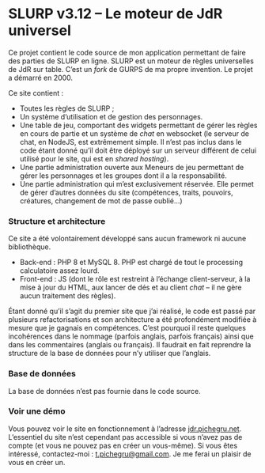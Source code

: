 # SLURP v3.12 – Le moteur de JdR universel

Ce projet contient le code source de mon application permettant de faire des parties de SLURP en ligne. SLURP est un moteur de règles universelles de JdR sur table. C’est un _fork_ de GURPS de ma propre invention. Le projet a démarré en 2000. 

Ce site contient :
- Toutes les règles de SLURP ;
- Un système d’utilisation et de gestion des personnages.
- Une table de jeu, comportant des widgets permettant de gérer les règles en cours de partie et un système de _chat_ en websocket (le serveur de chat, en NodeJS, est extrêmement simple. Il n’est pas inclus dans le code étant donné qu’il doit être déployé sur un serveur différent de celui utilisé pour le site, qui est en _shared hosting_).
- Une partie administration ouverte aux Meneurs de jeu permettant de gérer les personnages et les groupes dont il a la responsabilité.
- Une partie administration qui m’est exclusivement réservée. Elle permet de gérer d’autres données du site (compétences, traits, pouvoirs, créatures, changement de mot de passe oublié...)

### Structure et architecture
Ce site a été volontairement développé sans aucun framework ni aucune bibliothèque.
- Back-end : PHP 8 et MySQL 8. PHP est chargé de tout le processing calculatoire assez lourd.
- Front-end : JS (dont le rôle est restreint à l’échange client-serveur, à la mise à jour du HTML, aux lancer de dés et au client _chat_ – il ne gère aucun traitement des règles).

Étant donné qu’il s’agit du premier site que j’ai réalisé, le code est passé par plusieurs refactorisations et son architecture a été profondément modifiée à mesure que je gagnais en compétences. C’est pourquoi il reste quelques incohérences dans le nommage (parfois anglais, parfois français) ainsi que dans les commentaires (anglais ou français). Il faudrait en fait reprendre la structure de la base de données pour n’y utiliser que l’anglais.

### Base de données
La base de données n’est pas fournie dans le code source.

### Voir une démo
Vous pouvez voir le site en fonctionnement à l’adresse [jdr.pichegru.net](https://jdr.pichegru.net).
L’essentiel du site n’est cependant pas accessible si vous n’avez pas de compte (et vous ne pouvez pas en créer un vous-même). Si vous êtes intéressé, contactez-moi : t.pichegru@gmail.com. Je me ferai un plaisir de vous en créer un.